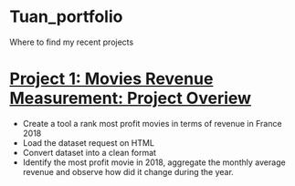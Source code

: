 # Tuan_portfolio
Where to find my recent projects

# [Project 1: Movies Revenue Measurement: Project Overiew](https://github.com/Code-Calligrapher/my_projects_files/blob/master/movies_revenues_in_France_2018.ipynb)
* Create a tool a rank most profit movies in terms of revenue in France 2018
* Load the dataset request on HTML
* Convert dataset into a clean format
* Identify the most profit movie in 2018, aggregate the monthly average revenue and observe how did it change during the year.
